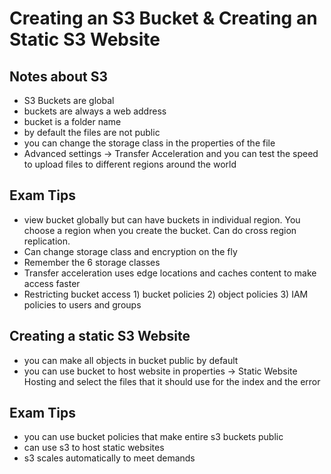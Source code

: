 # Creating an S3 Bucket & Creating an Static S3 Website

## Notes about S3
- S3 Buckets are global
- buckets are always a web address
- bucket is a folder name
- by default the files are not public
- you can change the storage class in the properties of the file
- Advanced settings -> Transfer Acceleration and you can test the speed to upload files to different regions around the world

## Exam Tips
- view bucket globally but can have buckets in individual region. You choose a region when you create the bucket. Can do cross region replication.
- Can change storage class and encryption on the fly
- Remember the 6 storage classes
- Transfer acceleration uses edge locations and caches content to make access faster
- Restricting bucket access 1) bucket policies 2) object policies 3) IAM policies to users and groups

## Creating a static S3 Website
- you can make all objects in bucket public by default
- you can use bucket to host website in properties -> Static Website Hosting and select the files that it should use for the index and the error

## Exam Tips
- you can use bucket policies that make entire s3 buckets public
- can use s3 to host static websites
- s3 scales automatically to meet demands